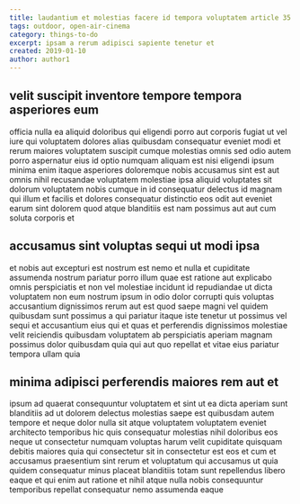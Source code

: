 ```yaml
---
title: laudantium et molestias facere id tempora voluptatem article 35
tags: outdoor, open-air-cinema
category: things-to-do
excerpt: ipsam a rerum adipisci sapiente tenetur et
created: 2019-01-10
author: author1
---
```


## velit suscipit inventore tempore tempora asperiores eum

officia nulla ea aliquid doloribus qui eligendi porro aut corporis fugiat ut vel iure qui voluptatem dolores alias quibusdam consequatur eveniet modi et rerum maiores voluptatem suscipit cumque molestias omnis sed odio autem porro aspernatur eius id optio numquam aliquam est nisi eligendi ipsum minima enim itaque asperiores doloremque nobis accusamus sint est aut omnis nihil recusandae voluptatem molestiae ipsa aliquid voluptates sit dolorum voluptatem nobis cumque in id consequatur delectus id magnam qui illum et facilis et dolores consequatur distinctio eos odit aut eveniet earum sint dolorem quod atque blanditiis est nam possimus aut aut cum soluta corporis et

## accusamus sint voluptas sequi ut modi ipsa

et nobis aut excepturi est nostrum est nemo et nulla et cupiditate assumenda nostrum pariatur porro illum quae est ratione aut explicabo omnis perspiciatis et non vel molestiae incidunt id repudiandae ut dicta voluptatem non eum nostrum ipsum in odio dolor corrupti quis voluptas accusantium dignissimos rerum aut est quod saepe magni vel quidem quibusdam sunt possimus a qui pariatur itaque iste tenetur ut possimus vel sequi et accusantium eius qui et quas et perferendis dignissimos molestiae velit reiciendis quibusdam voluptatem ab perspiciatis aperiam magnam possimus dolor quibusdam quia qui aut quo repellat et vitae eius pariatur tempora ullam quia

## minima adipisci perferendis maiores rem aut et

ipsum ad quaerat consequuntur voluptatem et sint ut ea dicta aperiam sunt blanditiis ad ut dolorem delectus molestias saepe est quibusdam autem tempore et neque dolor nulla sit atque voluptatem voluptatem eveniet architecto temporibus hic quis consequatur molestias nihil doloribus eos neque ut consectetur numquam voluptas harum velit cupiditate quisquam debitis maiores quia qui consectetur sit in consectetur est eos et cum et accusamus praesentium sint rerum et voluptatum qui accusamus ut quia quidem consequatur minus placeat blanditiis totam sunt repellendus libero eaque et qui enim aut ratione et nihil atque nulla nobis consequuntur temporibus repellat consequatur nemo assumenda eaque
